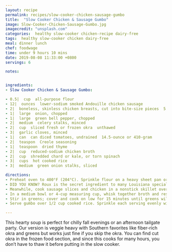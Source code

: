 ```yaml
---
layout: recipe
permalink: recipes/slow-cooker-chicken-sausage-gumbo
title:  "Slow Cooker Chicken & Sausage Gumbo"
image: Slow-Cooker-Chicken-Sausage-Gumbo.jpg
imagecredit: "unsplash.com"
categories:  healthy slow-cooker chicken-recipe dairy-free
tags:  healthy slow-cooker chicken dairy-free
meal: dinner lunch
chef: foodwage
time: under 9 hours 10 mins
date: 2019-08-08 11:33:00 +0800
servings: 6

notes:


ingredients:
- Slow Cooker Chicken & Sausage Gumbo:

- 0.5|  cup  all-purpose flour
- 12|  ounces  lower-sodium smoked Andouille chicken sausage
- 2|  boneless, skinless chicken breasts, cut into bite-size pieces  5 ounces or 140 grams
- 1|  large  onion, chopped
- 1|  large  green bell pepper, chopped
- 2|  medium  celery stalks, minced
- 2|  cup  sliced fresh or frozen okra  unthawed
- 3|  garlic cloves, minced
- 1|  can  can diced tomatoes, undrained  14.5-ounce or 410-gram
- 2|  teaspon  Creole seasoning
- 1|  teaspoon  dried thyme
- 2|  cup  reduced-sodium chicken broth
- 2|  cup  shredded chard or kale, or torn spinach
- 3|  cups  hot cooked rice
- 3|  medium  green onion stalks, sliced

directions:
- Preheat oven to 400°F (204°C). Sprinkle flour on a heavy sheet pan or in a cast-iron skillet; bake, stirring occasionally, for 15 minutes or until golden brown. Remove from oven; cool to room temperature.
- DID YOU KNOW? Roux is the secret ingredient to many Louisiana specialties. This fat-flour mixture serves as a thickener and adds a rich nutty flavor. The secret to shaving off calories is a fat-free roux. Instead of cooking equal parts fat and flour on the stove, all-purpose flour is baked in the oven to a golden brown color without oil or butter.
- Meanwhile, cook sausage slices and chicken in a nonstick skillet over medium heat for 3–4 minutes until lightly browned. (This step is optional, but searing the meat gives the gumbo more flavor.) Place sausage, chicken, onion, bell pepper, celery, okra, garlic, tomatoes, seasoning and thyme in a 6-quart slow cooker.
- In a medium bowl or 4-cup measuring cup, whisk together broth and reserved browned flour until smooth. Pour into slow cooker; stir until blended. Cover, and cook on low for 8–10 hours or high for 6 hours.
- Stir in greens; cover and cook on low for 15 minutes until greens wilt.
- Serve gumbo over 1/2 cup cooked rice. Sprinkle each serving evenly with green onions.

---
```


This hearty soup is perfect for chilly fall evenings or an afternoon tailgate party. Our version is veggie heavy with Southern favorites like fiber-rich okra and greens but works just fine if you skip the okra. You can find cut okra in the frozen food section, and since this cooks for many hours, you don’t have to thaw it before putting in the slow cooker.